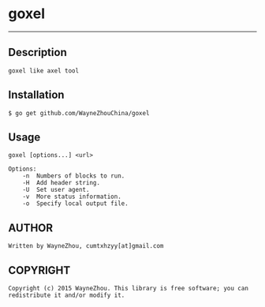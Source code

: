 # goxel

-----------------

## Description

	goxel like axel tool

## Installation

	$ go get github.com/WayneZhouChina/goxel

## Usage

	goxel [options...] <url>
	
	Options:
		-n  Numbers of blocks to run.
		-H  Add header string.
		-U  Set user agent.
		-v  More status information.
		-o  Specify local output file.

## AUTHOR

	Written by WayneZhou, cumtxhzyy[at]gmail.com

## COPYRIGHT

	Copyright (c) 2015 WayneZhou. This library is free software; you can redistribute it and/or modify it.
